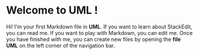 # Welcome to UML !
Hi! I'm your first Markdown file in **UML**. If you want to learn about StackEdit, you can read me. If you want to play with Markdown, you can edit me. Once you have finished with me, you can create new files by opening the **file UML** on the left corner of the navigation bar.
